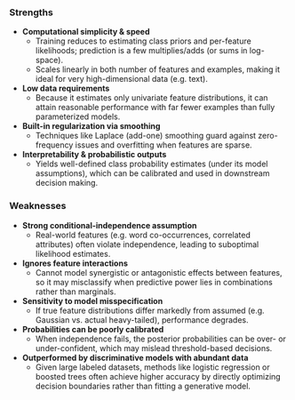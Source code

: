 ### Strengths

- **Computational simplicity & speed**
    - Training reduces to estimating class priors and per-feature likelihoods; prediction is a few multiplies/adds (or sums in log-space).
    - Scales linearly in both number of features and examples, making it ideal for very high-dimensional data (e.g. text).
- **Low data requirements**
    - Because it estimates only univariate feature distributions, it can attain reasonable performance with far fewer examples than fully parameterized models.
- **Built-in regularization via smoothing**
    - Techniques like Laplace (add-one) smoothing guard against zero-frequency issues and overfitting when features are sparse.
- **Interpretability & probabilistic outputs**
    - Yields well-defined class probability estimates (under its model assumptions), which can be calibrated and used in downstream decision making.
        
### Weaknesses

- **Strong conditional-independence assumption**
    - Real-world features (e.g. word co-occurrences, correlated attributes) often violate independence, leading to suboptimal likelihood estimates.
- **Ignores feature interactions**
    - Cannot model synergistic or antagonistic effects between features, so it may misclassify when predictive power lies in combinations rather than marginals.
- **Sensitivity to model misspecification**
    - If true feature distributions differ markedly from assumed (e.g. Gaussian vs. actual heavy-tailed), performance degrades.
- **Probabilities can be poorly calibrated**
    - When independence fails, the posterior probabilities can be over- or under-confident, which may mislead threshold-based decisions.
- **Outperformed by discriminative models with abundant data**
    - Given large labeled datasets, methods like logistic regression or boosted trees often achieve higher accuracy by directly optimizing decision boundaries rather than fitting a generative model.